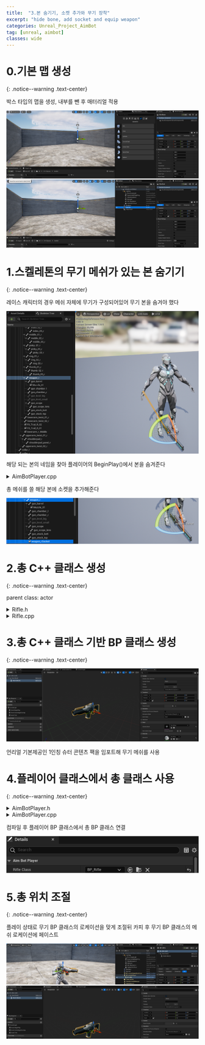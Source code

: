 ```yaml
---
title:  "3.본 숨기기, 소켓 추가와 무기 장착"
excerpt: "hide bone, add socket and equip weapon"
categories: Unreal_Project_AimBot
tag: [unreal, aimbot]
classes: wide
---
```


# 0.기본 맵 생성
{: .notice--warning .text-center}

박스 타입의 맵을 생성, 내부를 뺀 후 매터리얼 적용

<img src="/img/unreal/aimbot/3_socket/baseMap.png"/>

<img src="/img/unreal/aimbot/3_socket/baseMap2.png"/>

# 1.스켈레톤의 무기 메쉬가 있는 본 숨기기
{: .notice--warning .text-center}

레이스 캐릭터의 경우 메쉬 자체에 무기가 구성되어있어 무기 본을 숨겨야 했다

<img src="/img/unreal/aimbot/3_socket/weaponBone.png"/>

해당 되는 본의 네임을 찾아 플레이어의 BeginPlay()에서 본을 숨겨준다

<details>
<summary>AimBotPlayer.cpp</summary>
<div markdown="1">

```cpp
void AAimBotPlayer::BeginPlay()
{
	Super::BeginPlay();

	GetMesh()->HideBoneByName(TEXT("weapon_r"), EPhysBodyOp::PBO_None);
}
```

</div>
</details>

총 메쉬를 쓸 해당 본에 소켓을 추가해준다

<img src="/img/unreal/aimbot/3_socket/weaponSocket.png"/>

# 2.총 C++ 클래스 생성
{: .notice--warning .text-center}

parent class: actor

<details>
<summary>Rifle.h</summary>
<div markdown="1">

```cpp
#pragma once

#include "CoreMinimal.h"
#include "GameFramework/Actor.h"
#include "Rifle.generated.h"

UCLASS()
class AIMBOT_API ARifle : public AActor
{
	GENERATED_BODY()
	
public:	
	ARifle();

protected:
	virtual void BeginPlay() override;

public:	
	virtual void Tick(float DeltaTime) override;

private:
	UPROPERTY(VisibleAnywhere)
	USceneComponent* Root;

	UPROPERTY(VisibleAnywhere)
	USkeletalMeshComponent* Mesh;
};
```

</div>
</details>

<details>
<summary>Rifle.cpp</summary>
<div markdown="1">

```cpp
#include "Rifle.h"

ARifle::ARifle()
{
	PrimaryActorTick.bCanEverTick = true;

	Root = CreateDefaultSubobject<USceneComponent>(TEXT("Root"));
	SetRootComponent(Root);

	Mesh = CreateDefaultSubobject<USkeletalMeshComponent>(TEXT("Mesh"));
	Mesh->SetupAttachment(Root);
}

void ARifle::BeginPlay()
{
	Super::BeginPlay();
}

void ARifle::Tick(float DeltaTime)
{
	Super::Tick(DeltaTime);
}
```

</div>
</details>

# 3.총 C++ 클래스 기반 BP 클래스 생성
{: .notice--warning .text-center}

<img src="/img/unreal/aimbot/3_socket/rifleBP.png"/>

언리얼 기본제공인 1인칭 슈터 콘텐츠 팩을 임포트해 무기 메쉬를 사용

# 4.플레이어 클래스에서 총 클래스 사용
{: .notice--warning .text-center}

<details>
<summary>AimBotPlayer.h</summary>
<div markdown="1">

```cpp
#pragma once

#include "CoreMinimal.h"
#include "GameFramework/Character.h"
#include "AimBotPlayer.generated.h"

class ARifle;

UCLASS()
class AIMBOT_API AAimBotPlayer : public ACharacter
{
	GENERATED_BODY()

public:
	AAimBotPlayer();

protected:
	virtual void BeginPlay() override;

public:	
	virtual void Tick(float DeltaTime) override;

	virtual void SetupPlayerInputComponent(class UInputComponent* PlayerInputComponent) override;

private:
	void MoveForward(float AxisValue);
	void MoveRight(float AxisValue);

	UPROPERTY(EditDefaultsOnly)
	TSubclassOf<ARifle> RifleClass;

	UPROPERTY()
	ARifle* Rifle;
};
```

</div>
</details>

<details>
<summary>AimBotPlayer.cpp</summary>
<div markdown="1">

```cpp
#include "AimBotPlayer.h"
#include "Rifle.h"

AAimBotPlayer::AAimBotPlayer()
{
	PrimaryActorTick.bCanEverTick = true;
}

void AAimBotPlayer::BeginPlay()
{
	Super::BeginPlay();

	GetMesh()->HideBoneByName(TEXT("weapon_r"), EPhysBodyOp::PBO_None);
	Rifle = GetWorld()->SpawnActor<ARifle>(RifleClass);
	Rifle->AttachToComponent(GetMesh(), FAttachmentTransformRules::KeepRelativeTransform, TEXT("weapon_rSocket"));
	Rifle->SetOwner(this);
}

void AAimBotPlayer::Tick(float DeltaTime)
{
	Super::Tick(DeltaTime);
}

void AAimBotPlayer::SetupPlayerInputComponent(UInputComponent* PlayerInputComponent)
{
	Super::SetupPlayerInputComponent(PlayerInputComponent);

	PlayerInputComponent->BindAxis(TEXT("MoveForward"), this, &AAimBotPlayer::MoveForward);
	PlayerInputComponent->BindAxis(TEXT("MoveRight"), this, &AAimBotPlayer::MoveRight);
	PlayerInputComponent->BindAxis(TEXT("LookUp"), this, &APawn::AddControllerPitchInput);
	PlayerInputComponent->BindAxis(TEXT("LookRight"), this, &APawn::AddControllerYawInput);
}

void AAimBotPlayer::MoveForward(float AxisValue)
{
	AddMovementInput(GetActorForwardVector() * AxisValue);
}

void AAimBotPlayer::MoveRight(float AxisValue)
{
	AddMovementInput(GetActorRightVector() * AxisValue);
}
```

</div>
</details>

컴파일 후 플레이어 BP 클래스에서 총 BP 클래스 연결

<img src="/img/unreal/aimbot/3_socket/addBP_Rifle.png"/>

# 5.총 위치 조절
{: .notice--warning .text-center}

플레이 상태로 무기 BP 클래스의 로케이션을 맞게 조절뒤 카피 후 무기 BP 클래스의 메쉬 로케이션에 페이스트

<img src="/img/unreal/aimbot/3_socket/getWeaponLocation.png"/>

<img src="/img/unreal/aimbot/3_socket/setWeaponLocation.png"/>